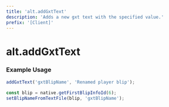 ```yaml
---
title: 'alt.addGxtText'
description: 'Adds a new gxt text with the specified value.'
prefix: '[Client]'
---
```


# alt.addGxtText

### Example Usage

```js
addGxtText('gxtBlipName', 'Renamed player blip');

const blip = native.getFirstBlipInfoId(6);
setBlipNameFromTextFile(blip, 'gxtBlipName');
```
